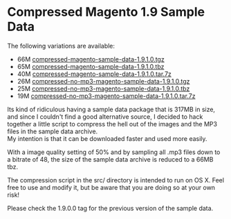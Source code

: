 # Compressed Magento 1.9 Sample Data

The following variations are available:

* 66M [compressed-magento-sample-data-1.9.1.0.tgz](https://raw.githubusercontent.com/Vinai/compressed-magento-sample-data/1.9.1.0/compressed-magento-sample-data-1.9.1.0.tgz)
* 65M [compressed-magento-sample-data-1.9.1.0.tbz](https://raw.githubusercontent.com/Vinai/compressed-magento-sample-data/1.9.1.0/compressed-magento-sample-data-1.9.1.0.tbz)
* 40M [compressed-magento-sample-data-1.9.1.0.tar.7z](https://raw.githubusercontent.com/Vinai/compressed-magento-sample-data/1.9.1.0/compressed-magento-sample-data-1.9.1.0.tar.7z)
* 26M [compressed-no-mp3-magento-sample-data-1.9.1.0.tgz](https://raw.githubusercontent.com/Vinai/compressed-magento-sample-data/1.9.1.0/compressed-no-mp3-magento-sample-data-1.9.1.0.tgz)
* 25M [compressed-no-mp3-magento-sample-data-1.9.1.0.tbz](https://raw.githubusercontent.com/Vinai/compressed-magento-sample-data/1.9.1.0/compressed-no-mp3-magento-sample-data-1.9.1.0.tbz)
* 19M [compressed-no-mp3-magento-sample-data-1.9.1.0.tar.7z](https://raw.githubusercontent.com/Vinai/compressed-magento-sample-data/1.9.1.0/compressed-no-mp3-magento-sample-data-1.9.1.0.tar.7z)

Its kind of ridiculous having a sample data package that is 317MB in size, and since I couldn't find
a good alternative source, I decided to hack together a little script to compress the hell out of the images and the MP3 files
in the sample data archive.  
My intention is that it can be downloaded faster and used more easily.

With a image quality setting of 50% and by sampling all .mp3 files down to a bitrate of 48, the size of the sample data archive is reduced to a 66MB tbz.

The compression script in the src/ directory is intended to run on OS X. Feel free to use and modify it, but be aware that you are doing so at your own risk!

Please check the 1.9.0.0 tag for the previous version of the sample data.
